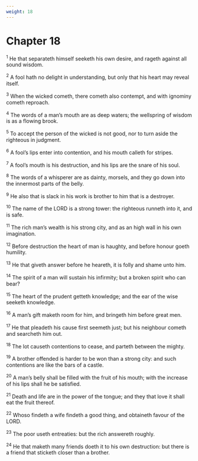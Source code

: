 ```yaml
---
weight: 18
---
```


# Chapter 18

<sup>1</sup> He that separateth himself seeketh his own desire, and rageth against all sound wisdom. 

<sup>2</sup> A fool hath no delight in understanding, but only that his heart may reveal itself. 

<sup>3</sup> When the wicked cometh, there cometh also contempt, and with ignominy cometh reproach. 

<sup>4</sup> The words of a man’s mouth are as deep waters; the wellspring of wisdom is as a flowing brook. 

<sup>5</sup> To accept the person of the wicked is not good, nor to turn aside the righteous in judgment. 

<sup>6</sup> A fool’s lips enter into contention, and his mouth calleth for stripes. 

<sup>7</sup> A fool’s mouth is his destruction, and his lips are the snare of his soul. 

<sup>8</sup> The words of a whisperer are as dainty, morsels, and they go down into the innermost parts of the belly. 

<sup>9</sup> He also that is slack in his work is brother to him that is a destroyer. 

<sup>10</sup> The name of the LORD is a strong tower: the righteous runneth into it, and is safe. 

<sup>11</sup> The rich man’s wealth is his strong city, and as an high wall in his own imagination. 

<sup>12</sup> Before destruction the heart of man is haughty, and before honour goeth humility. 

<sup>13</sup> He that giveth answer before he heareth, it is folly and shame unto him. 

<sup>14</sup> The spirit of a man will sustain his infirmity; but a broken spirit who can bear? 

<sup>15</sup> The heart of the prudent getteth knowledge; and the ear of the wise seeketh knowledge. 

<sup>16</sup> A man’s gift maketh room for him, and bringeth him before great men. 

<sup>17</sup> He that pleadeth his cause first seemeth just; but his neighbour cometh and searcheth him out. 

<sup>18</sup> The lot causeth contentions to cease, and parteth between the mighty. 

<sup>19</sup> A brother offended is harder to be won than a strong city: and such contentions are like the bars of a castle. 

<sup>20</sup> A man’s belly shall be filled with the fruit of his mouth; with the increase of his lips shall he be satisfied. 

<sup>21</sup> Death and life are in the power of the tongue; and they that love it shall eat the fruit thereof. 

<sup>22</sup> Whoso findeth a wife findeth a good thing, and obtaineth favour of the LORD. 

<sup>23</sup> The poor useth entreaties: but the rich answereth roughly. 

<sup>24</sup> He that maketh many friends doeth it to his own destruction: but there is a friend that sticketh closer than a brother. 


